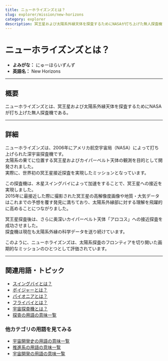 ```yaml
---
title: ニューホライズンズとは？
slug: explorer/mission/new-horizons
category: explorer
description: 冥王星および太陽系外縁天体を探査するためにNASAが打ち上げた無人探査機であるニューホライズンズの意味・定義・内容について解説します。  
---
```


# ニューホライズンズとは？

- **よみがな：** にゅーほらいずんず  
- **英語名：** New Horizons  

---

## 概要

ニューホライズンズとは、冥王星および太陽系外縁天体を探査するためにNASAが打ち上げた無人探査機である。  

---

## 詳細

ニューホライズンズは、2006年にアメリカ航空宇宙局（NASA）によって打ち上げられた深宇宙探査機です。  
太陽系の果てに位置する冥王星およびカイパーベルト天体の観測を目的として開発されました。  
実際に、世界初の冥王星接近探査を実現したミッションとなっています。  

この探査機は、木星スイングバイによって加速をすることで、冥王星への接近を実現しました。  
2015年に最接近した際に撮影された冥王星の高解像度画像や地質・大気データはこれまでの予想を覆す発見に満ちており、太陽系外縁部に対する理解を飛躍的に高めることにつながりました。  

冥王星探査後は、さらに奥深いカイパーベルト天体「アロコス」への接近探査を成功させました。  
探査機は現在も太陽系外縁の科学データを送り続けています。  

このように、ニューホライズンズは、太陽系探査のフロンティアを切り開いた画期的なミッションのひとつとして評価されています。  

---

## 関連用語・トピック

- [スイングバイとは？](/explorer/technology/swingby)
- [ボイジャーとは？](/explorer/mission/voyager)
- [パイオニアとは？](/explorer/mission/pioneer)
- [フライバイとは？](/explorer/technology/flyby)
- [宇宙探査機とは？](/explorer/space-probe)
- [探査の用語の意味一覧](/category/explorer)

### 他カテゴリの用語を見てみる
- [宇宙開発史の用語の意味一覧](/category/history)
- [推進系の用語の意味一覧](/category/propulsion)
- [宇宙開発の用語の意味一覧](/category/glossary)
